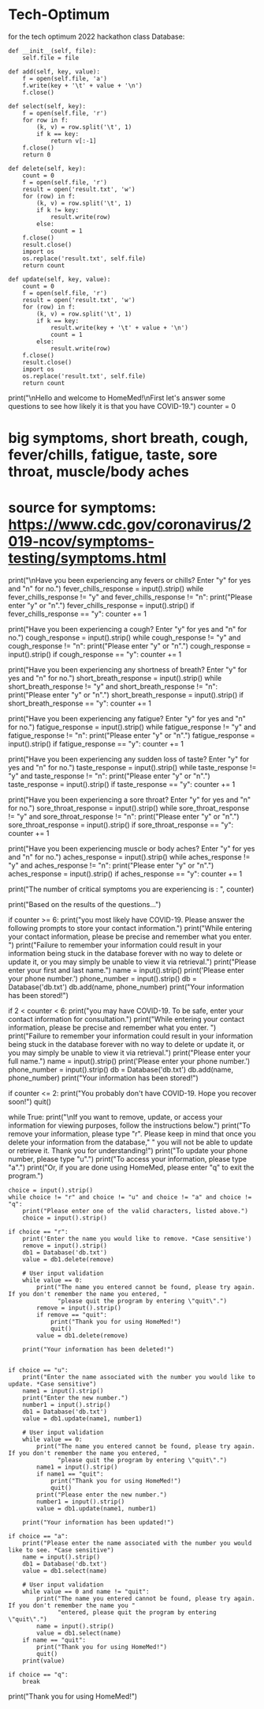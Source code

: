 # Tech-Optimum
for the tech optimum 2022 hackathon
class Database:

    def __init__(self, file):
        self.file = file

    def add(self, key, value):
        f = open(self.file, 'a')
        f.write(key + '\t' + value + '\n')
        f.close()

    def select(self, key):
        f = open(self.file, 'r')
        for row in f:
            (k, v) = row.split('\t', 1)
            if k == key:
                return v[:-1]
        f.close()
        return 0

    def delete(self, key):
        count = 0
        f = open(self.file, 'r')
        result = open('result.txt', 'w')
        for (row) in f:
            (k, v) = row.split('\t', 1)
            if k != key:
                result.write(row)
            else:
                count = 1
        f.close()
        result.close()
        import os
        os.replace('result.txt', self.file)
        return count

    def update(self, key, value):
        count = 0
        f = open(self.file, 'r')
        result = open('result.txt', 'w')
        for (row) in f:
            (k, v) = row.split('\t', 1)
            if k == key:
                result.write(key + '\t' + value + '\n')
                count = 1
            else:
                result.write(row)
        f.close()
        result.close()
        import os
        os.replace('result.txt', self.file)
        return count



print("\nHello and welcome to HomeMed!\nFirst let's answer some questions to see how likely it is that you have COVID-19.")
counter = 0

# big symptoms, short breath, cough, fever/chills, fatigue, taste, sore throat, muscle/body aches
# source for symptoms: https://www.cdc.gov/coronavirus/2019-ncov/symptoms-testing/symptoms.html


print("\nHave you been experiencing any fevers or chills? Enter \"y\" for yes and \"n\" for no.")
fever_chills_response = input().strip()
while fever_chills_response != "y" and fever_chills_response != "n":
    print("Please enter \"y\" or \"n\".")
    fever_chills_response = input().strip()
if fever_chills_response == "y":
    counter += 1

print("Have you been experiencing a cough? Enter \"y\" for yes and \"n\" for no.")
cough_response = input().strip()
while cough_response != "y" and cough_response != "n":
    print("Please enter \"y\" or \"n\".")
    cough_response = input().strip()
if cough_response == "y":
    counter += 1

print("Have you been experiencing any shortness of breath? Enter \"y\" for yes and \"n\" for no.")
short_breath_response = input().strip()
while short_breath_response != "y" and short_breath_response != "n":
    print("Please enter \"y\" or \"n\".")
    short_breath_response = input().strip()
if short_breath_response == "y":
    counter += 1

print("Have you been experiencing any fatigue? Enter \"y\" for yes and \"n\" for no.")
fatigue_response = input().strip()
while fatigue_response != "y" and fatigue_response != "n":
    print("Please enter \"y\" or \"n\".")
    fatigue_response = input().strip()
if fatigue_response == "y":
    counter += 1

print("Have you been experiencing any sudden loss of taste? Enter \"y\" for yes and \"n\" for no.")
taste_response = input().strip()
while taste_response != "y" and taste_response != "n":
    print("Please enter \"y\" or \"n\".")
    taste_response = input().strip()
if taste_response == "y":
    counter += 1

print("Have you been experiencing a sore throat? Enter \"y\" for yes and \"n\" for no.")
sore_throat_response = input().strip()
while sore_throat_response != "y" and sore_throat_response != "n":
    print("Please enter \"y\" or \"n\".")
    sore_throat_response = input().strip()
if sore_throat_response == "y":
    counter += 1

print("Have you been experiencing muscle or body aches? Enter \"y\" for yes and \"n\" for no.")
aches_response = input().strip()
while aches_response != "y" and aches_response != "n":
    print("Please enter \"y\" or \"n\".")
    aches_response = input().strip()
if aches_response == "y":
    counter += 1

print("The number of critical symptoms you are experiencing is : ", counter)

print("Based on the results of the questions...")

if counter >= 6:
    print("you most likely have COVID-19. Please answer the following prompts to store your contact information.")
    print("While entering your contact information, please be precise and remember what you enter. ")
    print("Failure to remember your information could result in your information being stuck in the database forever with no way to delete or update it, or you may simply be unable to view it via retrieval.")
    print("Please enter your first and last name.")
    name = input().strip()
    print('Please enter your phone number.')
    phone_number = input().strip()
    db = Database('db.txt')
    db.add(name, phone_number)
    print("Your information has been stored!")

if 2 < counter < 6:
    print("you may have COVID-19. To be safe, enter your contact information for consultation.")
    print("While entering your contact information, please be precise and remember what you enter. ")
    print("Failure to remember your information could result in your information being stuck in the database forever with no way to delete or update it, or you may simply be unable to view it via retrieval.")
    print("Please enter your full name.")
    name = input().strip()
    print('Please enter your phone number.')
    phone_number = input().strip()
    db = Database('db.txt')
    db.add(name, phone_number)
    print("Your information has been stored!")

if counter <= 2:
    print("You probably don't have COVID-19. Hope you recover soon!")
    quit()

while True:
    print("\nIf you want to remove, update, or access your information for viewing purposes, follow the instructions below.")
    print("To remove your information, please type \"r\". Please keep in mind that once you delete your information from the database,"
          " you will not be able to update or retrieve it. Thank you for understanding!")
    print("To update your phone number, please type \"u\".")
    print("To access your information, please type \"a\".")
    print("Or, if you are done using HomeMed, please enter \"q\" to exit the program.")

    choice = input().strip()
    while choice != "r" and choice != "u" and choice != "a" and choice != "q":
        print("Please enter one of the valid characters, listed above.")
        choice = input().strip()

    if choice == "r":
        print('Enter the name you would like to remove. *Case sensitive')
        remove = input().strip()
        db1 = Database('db.txt')
        value = db1.delete(remove)

        # User input validation
        while value == 0:
            print("The name you entered cannot be found, please try again. If you don't remember the name you entered, "
                  "please quit the program by entering \"quit\".")
            remove = input().strip()
            if remove == "quit":
                print("Thank you for using HomeMed!")
                quit()
            value = db1.delete(remove)

        print("Your information has been deleted!")


    if choice == "u":
        print("Enter the name associated with the number you would like to update. *Case sensitive")
        name1 = input().strip()
        print("Enter the new number.")
        number1 = input().strip()
        db1 = Database('db.txt')
        value = db1.update(name1, number1)

        # User input validation
        while value == 0:
            print("The name you entered cannot be found, please try again. If you don't remember the name you entered, "
                  "please quit the program by entering \"quit\".")
            name1 = input().strip()
            if name1 == "quit":
                print("Thank you for using HomeMed!")
                quit()
            print("Please enter the new number.")
            number1 = input().strip()
            value = db1.update(name1, number1)

        print("Your information has been updated!")

    if choice == "a":
        print("Please enter the name associated with the number you would like to see. *Case sensitive")
        name = input().strip()
        db1 = Database('db.txt')
        value = db1.select(name)

        # User input validation
        while value == 0 and name != "quit":
            print("The name you entered cannot be found, please try again. If you don't remember the name you "
                  "entered, please quit the program by entering \"quit\".")
            name = input().strip()
            value = db1.select(name)
        if name == "quit":
            print("Thank you for using HomeMed!")
            quit()
        print(value)

    if choice == "q":
        break


print("Thank you for using HomeMed!")
